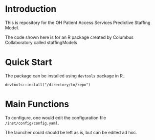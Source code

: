 # Introduction
This is repository for the OH Patient Access Services Predictive Staffing Model. 

The code shown here is for an R package created by Columbus Collaboratory called staffingModels

# Quick Start

The package can be installed using `devtools` package in R.

```
devtools::install("/directory/to/repo")
```

# Main Functions
To configure, one would edit the configuration file `/inst/config/config.yaml`. 

The launcher could should be left as is, but can be edited ad hoc.

 
